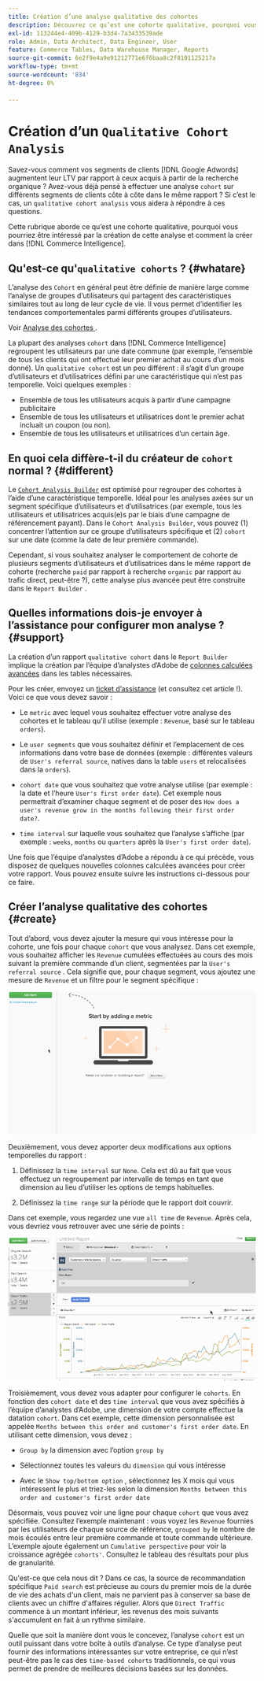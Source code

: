 ```yaml
---
title: Création d’une analyse qualitative des cohortes
description: Découvrez ce qu’est une cohorte qualitative, pourquoi vous pourriez être intéressé par la création de cette analyse et comment la créer dans Commerce Intelligence.
exl-id: 113244e4-409b-4129-b3d4-7a3433539ade
role: Admin, Data Architect, Data Engineer, User
feature: Commerce Tables, Data Warehouse Manager, Reports
source-git-commit: 6e2f9e4a9e91212771e6f6baa8c2f8101125217a
workflow-type: tm+mt
source-wordcount: '834'
ht-degree: 0%

---
```


# Création d’un `Qualitative Cohort Analysis`

Savez-vous comment vos segments de clients [!DNL Google Adwords] augmentent leur LTV par rapport à ceux acquis à partir de la recherche organique ? Avez-vous déjà pensé à effectuer une analyse `cohort` sur différents segments de clients côte à côte dans le même rapport ? Si c’est le cas, un `qualitative cohort analysis` vous aidera à répondre à ces questions.

Cette rubrique aborde ce qu’est une cohorte qualitative, pourquoi vous pourriez être intéressé par la création de cette analyse et comment la créer dans [!DNL Commerce Intelligence].

## Qu&#39;est-ce qu&#39;`qualitative cohorts` ? {#whatare}

L’analyse des `Cohort` en général peut être définie de manière large comme l’analyse de groupes d’utilisateurs qui partagent des caractéristiques similaires tout au long de leur cycle de vie. Il vous permet d’identifier les tendances comportementales parmi différents groupes d’utilisateurs.

Voir [ Analyse des cohortes ](https://www.cohortanalysis.com/).

La plupart des analyses `cohort` dans [!DNL Commerce Intelligence] regroupent les utilisateurs par une date commune (par exemple, l’ensemble de tous les clients qui ont effectué leur premier achat au cours d’un mois donné). Un `qualitative cohort` est un peu différent : il s’agit d’un groupe d’utilisateurs et d’utilisatrices défini par une caractéristique qui n’est pas temporelle. Voici quelques exemples :

* Ensemble de tous les utilisateurs acquis à partir d’une campagne publicitaire
* Ensemble de tous les utilisateurs et utilisatrices dont le premier achat incluait un coupon (ou non).
* Ensemble de tous les utilisateurs et utilisatrices d’un certain âge.

## En quoi cela diffère-t-il du créateur de `cohort` normal ? {#different}

Le [`Cohort Analysis Builder`](../dev-reports/cohort-rpt-bldr.md) est optimisé pour regrouper des cohortes à l’aide d’une caractéristique temporelle. Idéal pour les analyses axées sur un segment spécifique d’utilisateurs et d’utilisatrices (par exemple, tous les utilisateurs et utilisatrices acquis(e)s par le biais d’une campagne de référencement payant). Dans le `Cohort Analysis Builder`, vous pouvez (1) concentrer l’attention sur ce groupe d’utilisateurs spécifique et (2) `cohort` sur une date (comme la date de leur première commande).

Cependant, si vous souhaitez analyser le comportement de cohorte de plusieurs segments d’utilisateurs et d’utilisatrices dans le même rapport de cohorte (recherche `paid` par rapport à recherche `organic` par rapport au trafic direct, peut-être ?), cette analyse plus avancée peut être construite dans le `Report Builder` .

## Quelles informations dois-je envoyer à l’assistance pour configurer mon analyse ? {#support}

La création d’un rapport `qualitative cohort` dans le `Report Builder` implique la création par l’équipe d’analystes d’Adobe de [colonnes calculées avancées](../data-warehouse-mgr/creating-calculated-columns.md) dans les tables nécessaires.

Pour les créer, envoyez un [ticket d’assistance](https://experienceleague.adobe.com/docs/commerce-knowledge-base/kb/troubleshooting/miscellaneous/mbi-service-policies.html) (et consultez cet article !). Voici ce que vous devez savoir :

* Le `metric` avec lequel vous souhaitez effectuer votre analyse des cohortes et le tableau qu’il utilise (exemple : `Revenue`, basé sur le tableau `orders`).

* Le `user segments` que vous souhaitez définir et l’emplacement de ces informations dans votre base de données (exemple : différentes valeurs de `User's referral source`, natives dans la table `users` et relocalisées dans la `orders`).

* `cohort date` que vous souhaitez que votre analyse utilise (par exemple : la date et l’heure `User's first order date`). Cet exemple nous permettrait d’examiner chaque segment et de poser des `How does a user's revenue grow in the months following their first order date?`.

* `time interval` sur laquelle vous souhaitez que l’analyse s’affiche (par exemple : `weeks`, `months` ou `quarters` après la `User's first order date`).

Une fois que l’équipe d’analystes d’Adobe a répondu à ce qui précède, vous disposez de quelques nouvelles colonnes calculées avancées pour créer votre rapport. Vous pouvez ensuite suivre les instructions ci-dessous pour ce faire.

## Créer l’analyse qualitative des cohortes {#create}

Tout d’abord, vous devez ajouter la mesure qui vous intéresse pour la cohorte, une fois pour chaque `cohort` que vous analysez. Dans cet exemple, vous souhaitez afficher les `Revenue` cumulées effectuées au cours des mois suivant la première commande d’un client, segmentées par la `User's referral source` . Cela signifie que, pour chaque segment, vous ajoutez une mesure de `Revenue` et un filtre pour le segment spécifique :

![](../../assets/qualcohort1.gif)

Deuxièmement, vous devez apporter deux modifications aux options temporelles du rapport :

1. Définissez la `time interval` sur `None`. Cela est dû au fait que vous effectuez un regroupement par intervalle de temps en tant que dimension au lieu d’utiliser les options de temps habituelles.

1. Définissez la `time range` sur la période que le rapport doit couvrir.

Dans cet exemple, vous regardez une vue `all time` de `Revenue`. Après cela, vous devriez vous retrouver avec une série de points :

![](../../assets/qualcohort2.gif)

Troisièmement, vous devez vous adapter pour configurer le `cohorts`. En fonction des `cohort date` et des `time interval` que vous avez spécifiés à l’équipe d’analystes d’Adobe, une dimension de votre compte effectue la datation `cohort`. Dans cet exemple, cette dimension personnalisée est appelée `Months between this order and customer's first order date`. En utilisant cette dimension, vous devez :

* `Group by` la dimension avec l’option `group by`

* Sélectionnez toutes les valeurs du `dimension` qui vous intéresse

* Avec le `Show top/bottom option` , sélectionnez les X mois qui vous intéressent le plus et triez-les selon la dimension `Months between this order and customer's first order date`

Désormais, vous pouvez voir une ligne pour chaque `cohort` que vous avez spécifiée. Consultez l’exemple maintenant : vous voyez les `Revenue` fournies par les utilisateurs de chaque source de référence, `grouped by` le nombre de mois écoulés entre leur première commande et toute commande ultérieure. L’exemple ajoute également un `Cumulative perspective` pour voir la croissance agrégée `cohorts'`. Consultez le tableau des résultats pour plus de granularité.

Qu&#39;est-ce que cela nous dit ? Dans ce cas, la source de recommandation spécifique `Paid search` est précieuse au cours du premier mois de la durée de vie des achats d&#39;un client, mais ne parvient pas à conserver sa base de clients avec un chiffre d&#39;affaires régulier. Alors que `Direct Traffic` commence à un montant inférieur, les revenus des mois suivants s&#39;accumulent en fait à un rythme similaire.

Quelle que soit la manière dont vous le concevez, l’analyse `cohort` est un outil puissant dans votre boîte à outils d’analyse. Ce type d’analyse peut fournir des informations intéressantes sur votre entreprise, ce qui n’est peut-être pas le cas des `time-based cohorts` traditionnels, ce qui vous permet de prendre de meilleures décisions basées sur les données.
